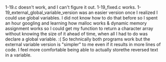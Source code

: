 1-19.c doesn't work, and I can't figure it out. 1-19_fixed.c works. 1-19_external_global_variable_version was an easier version once I realized I could use global variables. I did not know how to do that before so I spent an hour googling and learning how malloc works & dynamic memory assignment works so I could get my function to return a character array without knowing the size of it ahead of time, when all I had to do was declare a global variable. :( So technically both programs work but the external variable version is "simpler" to me even if it results in more lines of code. I feel more comfortable being able to actually storethe reversed text in a variable.
